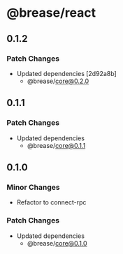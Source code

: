 # @brease/react

## 0.1.2

### Patch Changes

- Updated dependencies [2d92a8b]
  - @brease/core@0.2.0

## 0.1.1

### Patch Changes

- Updated dependencies
  - @brease/core@0.1.1

## 0.1.0

### Minor Changes

- Refactor to connect-rpc

### Patch Changes

- Updated dependencies
  - @brease/core@0.1.0

